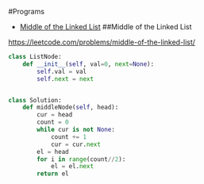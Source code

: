 #Programs

+ [Middle of the Linked List](#middle-of-the-linked-list)
##Middle of the Linked List

https://leetcode.com/problems/middle-of-the-linked-list/

```python 
class ListNode:
    def __init__(self, val=0, next=None):
        self.val = val
        self.next = next


class Solution:
    def middleNode(self, head):
        cur = head
        count = 0
        while cur is not None:
            count += 1
            cur = cur.next
        el = head
        for i in range(count//2):
            el = el.next
        return el

```
